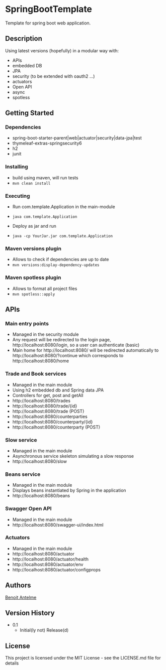 # SpringBootTemplate

Template for spring boot web application.

## Description

Using latest versions (hopefully) in a modular way with:
* APIs
* embedded DB
* JPA
* security (to be extended with oauth2 ...)
* actuators
* Open API
* async
* spotless


## Getting Started

### Dependencies

* spring-boot-starter-parent|web|actuator|security|data-jpa|test
* thymeleaf-extras-springsecurity6
* h2
* junit

### Installing

* build using maven, will run tests
* ```mvn clean install```


### Executing

* Run com.template.Application in the main-module
* ```java com.template.Application```

* Deploy as jar and run
* ```java -cp YourJar.jar com.template.Application```


### Maven versions plugin

* Allows to check if dependencies are up to date
* ```mvn versions:display-dependency-updates```


### Maven spotless plugin

* Allows to format all project files
* ```mvn spotless::apply```


## APIs


### Main entry points

* Managed in the security module
* Any request will be redirected to the login page, http://localhost:8080/login, so a user can authenticate (basic)
* Main home for http://localhost:8080/ will be redirected automatically to http://localhost:8080/?continue which corresponds to http://localhost:8080/home


### Trade and Book services

* Managed in the main module
* Using h2 embedded db and Spring data JPA
* Controllers for get, post and getAll
* http://localhost:8080/trades
* http://localhost:8080/trade/{id}
* http://localhost:8080/trade (POST)
* http://localhost:8080/counterparties
* http://localhost:8080/counterparty/{id}
* http://localhost:8080/counterparty (POST)


### Slow service

* Managed in the main module
* Asynchronous service skeleton simulating a slow response
* http://localhost:8080/slow


### Beans service

* Managed in the main module
* Displays beans instantiated by Spring in the application
* http://localhost:8080/beans


### Swagger Open API

* Managed in the main module
* http://localhost:8080/swagger-ui/index.html


### Actuators

* Managed in the main module
* http://localhost:8080/actuator
* http://localhost:8080/actuator/health
* http://localhost:8080/actuator/env
* http://localhost:8080/actuator/configprops


## Authors

[Benoit Antelme](https://github.com/benoitantelme)


## Version History

* 0.1
    * Initial(ly not) Release(d)

## License

This project is licensed under the MIT License - see the LICENSE.md file for details